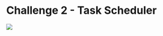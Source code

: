 # Challenge 2 - Task Scheduler

<a href="https://portal.azure.com/#create/Microsoft.Template/uri/https%3A%2F%2Fraw.githubusercontent.com%2Fchrstnbrn%2F25daysofserverless%2Fmaster%2Fchallenge2-task-scheduler%2Ftask-scheduler.json" target="_blank">
<img src="https://azurecomcdn.azureedge.net/mediahandler/acomblog/media/Default/blog/deploybutton.png"/>
</a>
